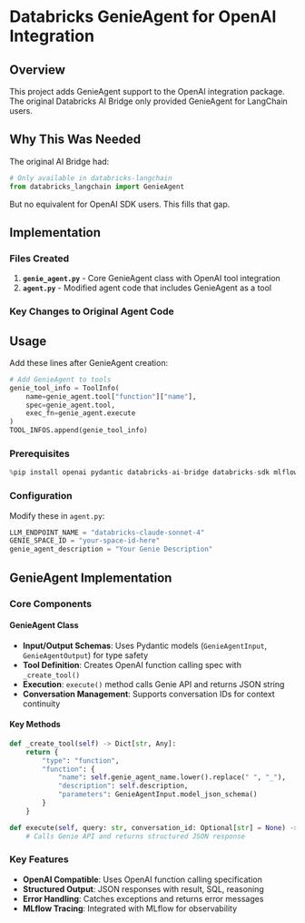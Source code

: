 # Databricks GenieAgent for OpenAI Integration

## Overview

This project adds GenieAgent support to the OpenAI integration package.  
The original Databricks AI Bridge only provided GenieAgent for LangChain users.

## Why This Was Needed

The original AI Bridge had:
```python
# Only available in databricks-langchain
from databricks_langchain import GenieAgent
```

But no equivalent for OpenAI SDK users. This fills that gap.

## Implementation

### Files Created

1. **`genie_agent.py`** - Core GenieAgent class with OpenAI tool integration
2. **`agent.py`** - Modified agent code that includes GenieAgent as a tool

### Key Changes to Original Agent Code



## Usage

Add these lines after GenieAgent creation:

```python
# Add GenieAgent to tools
genie_tool_info = ToolInfo(
    name=genie_agent.tool["function"]["name"],
    spec=genie_agent.tool,
    exec_fn=genie_agent.execute
)
TOOL_INFOS.append(genie_tool_info)
```
### Prerequisites

```python
%pip install openai pydantic databricks-ai-bridge databricks-sdk mlflow
```

### Configuration

Modify these in `agent.py`:
```python
LLM_ENDPOINT_NAME = "databricks-claude-sonnet-4"
GENIE_SPACE_ID = "your-space-id-here"
genie_agent_description = "Your Genie Description"
```

## GenieAgent Implementation

### Core Components

#### GenieAgent Class
- **Input/Output Schemas**: Uses Pydantic models (`GenieAgentInput`, `GenieAgentOutput`) for type safety
- **Tool Definition**: Creates OpenAI function calling spec with `_create_tool()`
- **Execution**: `execute()` method calls Genie API and returns JSON string
- **Conversation Management**: Supports conversation IDs for context continuity

#### Key Methods

```python
def _create_tool(self) -> Dict[str, Any]:
    return {
        "type": "function",
        "function": {
            "name": self.genie_agent_name.lower().replace(" ", "_"),
            "description": self.description,
            "parameters": GenieAgentInput.model_json_schema()
        }
    }

def execute(self, query: str, conversation_id: Optional[str] = None) -> str:
    # Calls Genie API and returns structured JSON response
```

### Key Features

- **OpenAI Compatible**: Uses OpenAI function calling specification
- **Structured Output**: JSON responses with result, SQL, reasoning
- **Error Handling**: Catches exceptions and returns error messages
- **MLflow Tracing**: Integrated with MLflow for observability


